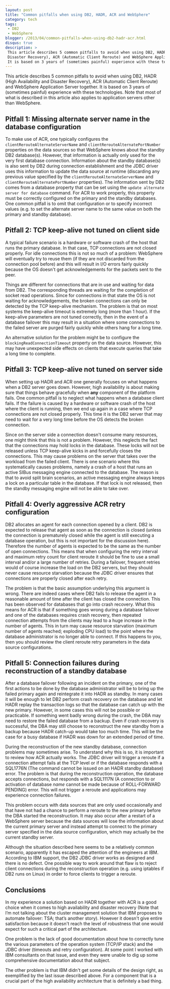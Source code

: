 ```yaml
---
layout: post
title: "Common pitfalls when using DB2, HADR, ACR and WebSphere"
category: tech
tags:
 - DB2
 - WebSphere
blogger: /2013/04/common-pitfalls-when-using-db2-hadr-acr.html
disqus: true
description: >
 This article describes 5 common pitfalls to avoid when using DB2, HADR (High Availability and
 Disaster Recovery), ACR (Automatic Client Reroute) and WebSphere Application Server together.
 It is based on 3 years of (sometimes painful) experience with these technologies.
---
```


This article describes 5 common pitfalls to avoid when using DB2, HADR (High Availability and
Disaster Recovery), ACR (Automatic Client Reroute) and WebSphere Application Server together.
It is based on 3 years of (sometimes painful) experience with these technologies. Note that most
of what is described in this article also applies to application servers other than WebSphere.

## Pitfall 1: Missing alternate server name in the database configuration

To make use of ACR, one typically configures the `clientRerouteAlternateServerName` and
`clientRerouteAlternatePortNumber` properties on the data sources so that WebSphere knows about
the standby DB2 database(s). However, that information is actually only used for the very first
database connection. Information about the standby database(s) is also sent by DB2 during
connection establishment and the JDBC driver uses this information to update the data source at
runtime (discarding any previous value specified by the `clientRerouteAlternateServerName` and
`clientRerouteAlternatePortNumber` properties). The information sent by DB2 comes from a database
property that can be set using the `update alternate server for database` command. For ACR to work
properly, this property must be correctly configured on the primary and the standby databases. One
common pitfall is to omit that configuration or to specify incorrect values (e.g. to set the
alternate server name to the same value on both the primary and standby database).

## Pitfall 2: TCP keep-alive not tuned on client side

A typical failure scenario is a hardware or software crash of the host that runs the primary
database. In that case, TCP connections are not closed properly. For idle connections this is not
so much of a problem: WebSphere will eventually try to reuse them (if they are not discarded from
the connection pool before) and this will result in I/O errors fairly quickly because the OS doesn't
get acknowledgements for the packets sent to the peer.

Things are different for connections that are in use and waiting for data from DB2. The
corresponding threads are waiting for the completion of socket read operations. Since for
connections in that state the OS is not waiting for acknowledgements, the broken connections can
only be detected by the TCP keep-alive mechanism. The problem is that on most systems the keep-alive
timeout is extremely long (more than 1 hour). If the keep-alive parameters are not tuned correctly,
then in the event of a database failover this may result in a situation where some connections to
the failed server are purged fairly quickly while others hang for a long time.

An alternative solution for the problem might be to configure the `blockingReadConnectionTimeout`
property on the data source. However, this may have unexpected side effects on clients that execute
queries that take a long time to complete.

## Pitfall 3: TCP keep-alive not tuned on server side

When setting up HADR and ACR one generally focuses on what happens when a DB2 server goes down.
However, high availability is about making sure that things behave gracefully when **any** component
of the platform fails. One common pitfall is to neglect what happens when a database client fails.
If the failure is caused by a hardware or software crash of the host where the client is running,
then we end up again in a case where TCP connections are not closed properly. This time it is the
DB2 server that may need to wait for a very long time before the OS detects the broken connection.

Since on the server side a connection doesn't consume many resources, one might think that this is
not a problem. However, this neglects the fact that the connections may hold locks in the database.
These locks will not be released unless TCP keep-alive kicks in and forcefully closes the
connections. This may cause problems on the server that takes over the workload from the failed
client. There is one scenario where this systematically causes problems, namely a crash of a host
that runs an active SIBus messaging engine connected to the database. The reason is that to avoid
split brain scenarios, an active messaging engine always keeps a lock on a particular table in the
database. If that lock is not released, then the standby messaging engine will not be able to take
over.

## Pitfall 4: Overly aggressive ACR retry configuration

DB2 allocates an agent for each connection opened by a client. DB2 is expected to release that
agent as soon as the connection is closed (unless the connection is prematurely closed while the
agent is still executing a database operation, but this is not important for the discussion here).
Therefore the number of agents is expected to be the same as the number of open connections. This
means that when configuring the retry interval and maximum retry count for client reroute it
should be fine to use a small interval and/or a large number of retries. During a failover, frequent
retries would of course increase the load on the DB2 servers, but they should never cause resource
starvation because the JDBC driver ensures that connections are properly closed after each retry.

The problem is that the basic assumption underlying this argument is wrong. There are indeed cases
where DB2 fails to release the agent in a reasonable amount of time after the client has closed the
connection. This has been observed for databases that go into crash recovery. What this means for
ACR is that if something goes wrong during a database failover and one of the databases requires
crash recovery, then repeated connection attempts from the clients may lead to a huge increase in
the number of agents. This in turn may cause resource starvation (maximum number of agents reached;
exploding CPU load) to the point where the database administrator is no longer able to connect. If
this happens to you, then you should review the client reroute retry parameters in the data source
configurations.

## Pitfall 5: Connection failures during reconstruction of a standby database

After a database failover following an incident on the primary, one of the first actions to be done
by the database administrator will be to bring up the failed primary again and reintegrate it into
HADR as standby. In many cases it will be enough to let DB2 perform crash recovery on the database
and let HADR replay the transaction logs so that the database can catch up with the new primary.
However, in some cases this will not be possible or practicable. If something went badly wrong
during the crash, the DBA may need to restore the failed database from a backup. Even if crash
recovery is successful, the DBA may still choose to reconstruct the new standby from a backup
because HADR catch-up would take too much time. This will be the case for a busy database if HADR
was down for an extended period of time.

During the reconstruction of the new standby database, connection problems may sometimes arise. To
understand why this is so, it is important to review how ACR actually works. The JDBC driver will
trigger a reroute if a connection attempt fails at the TCP level or if the database responds with a
SQL1776N (The command cannot be issued on an HADR standby database) error. The problem is that
during the reconstruction operation, the database accepts connections, but responds with a SQL1117N
(A connection to or activation of database *name* cannot be made because of ROLL-FORWARD
PENDING) error. This will not trigger a reroute and applications may experience connection failures.

This problem occurs with data sources that are only used occasionally and that have not had a chance
to perform a reroute to the new primary before the DBA started the reconstruction. It may also occur
after a restart of a WebSphere server because the data sources will lose the information about the
current primary server and instead attempt to connect to the primary server specified in the data
source configuration, which may actually be the current standby server.

Although the situation described here seems to be a relatively common scenario, apparently it has
escaped the attention of the engineers at IBM. According to IBM support, the DB2 JDBC driver works
as designed and there is no defect. One possible way to work around that flaw is to reject client
connections during the reconstruction operation (e.g. using iptables if DB2 runs on Linux) in order
to force clients to trigger a reroute.

## Conclusions

In my experience a solution based on HADR together with ACR is a good choice when it comes to high
availability and disaster recovery (Note that I’m not talking about the cluster management solution
that IBM proposes to automate failover: TSA; that’s another story). However it doesn't give entire
satisfaction because it doesn't reach the level of robustness that one would expect for such a
critical part of the architecture.

One problem is the lack of good documentation about how to correctly tune the various parameters of
the operation system (TCP/IP stack) and the JDBC driver (timeouts and retry configuration). At some
point I worked with IBM consultants on that issue, and even they were unable to dig up some
comprehensive documentation about that subject.

The other problem is that IBM didn't get some details of the design right, as exemplified by the
last issue described above. For a component that is a crucial part of the high availability
architecture that is definitely a bad thing.

